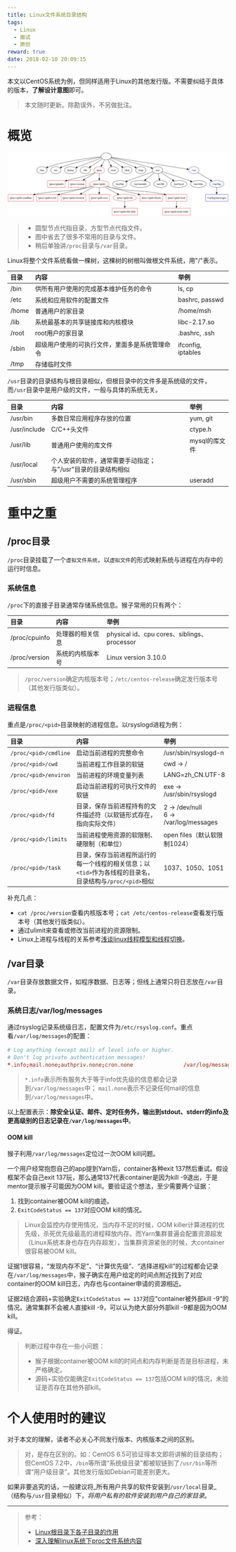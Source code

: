 ```yaml
---
title: Linux文件系统目录结构
tags:
  - Linux
  - 面试
  - 原创
reward: true
date: 2018-02-10 20:09:15
---
```


本文以CentOS系统为例，但同样适用于Linux的其他发行版。不需要纠结于具体的版本，**了解设计意图**即可。

<!--more-->

>本文随时更新。除勘误外，不另做批注。

# 概览

![Linux文件系统目录结构](../../qiniu/static/images/Linux文件系统目录结构/Linux文件系统目录结构.png)

>* 圆型节点代指目录，方型节点代指文件。
>* 图中省去了很多不常用的目录与文件。
>* 稍后单独讲`/proc`目录与`/var`目录。

Linux将整个文件系统看做一棵树，这棵树的树根叫做根文件系统，用"/"表示。

| 目录 | 内容 | 举例 |
| :--- | :--- | :--- |
| /bin | 供所有用户使用的完成基本维护任务的命令 | ls, cp |
| /etc | 系统和应用软件的配置文件 | bashrc, passwd |
| /home | 普通用户的家目录 | /home/msh |
| /lib | 系统最基本的共享链接库和内核模块 | libc-2.17.so |
| /root | root用户的家目录 | .bashrc, .ssh |
| /sbin | 超级用户使用的可执行文件，里面多是系统管理命令 | ifconfig, iptables |
| /tmp | 存储临时文件 | |

`/usr`目录的目录结构与根目录相似，但根目录中的文件多是系统级的文件，而`/usr`目录中是用户级的文件，一般与具体的系统无关。

| 目录 | 内容 | 举例 |
| :--- | :--- | :--- |
| /usr/bin | 多数日常应用程序存放的位置 | yum, git |
| /usr/include | C/C++头文件 | ctype.h |
| /usr/lib | 普通用户使用的库文件 | mysql的库文件 |
| /usr/local | 个人安装的软件，通常需要手动指定；与"/usr"目录的目录结构相似 | |
| /usr/sbin | 超级用户不需要的系统管理程序 | useradd |

# 重中之重

## /proc目录

`/proc`目录挂载了一个`虚拟文件系统`，以`虚拟文件`的形式映射系统与进程在内存中的运行时信息。

### 系统信息

`/proc`下的直接子目录通常存储系统信息。猴子常用的只有两个：

| 目录 | 内容 | 举例 |
| :--- | :--- | :--- |
| /proc/cpuinfo | 处理器的相关信息 | physical id、cpu cores、siblings、processor |
| /proc/version | 系统的内核版本号 | Linux version 3.10.0 |

>`/proc/version`确定内核版本号；`/etc/centos-release`确定发行版本号（其他发行版类似）。

### 进程信息

重点是`/proc/<pid>`目录映射的进程信息。以rsyslogd进程为例：

| 目录 | 内容 | 举例 |
| :--- | :--- | :--- |
| `/proc/<pid>/cmdline` | 启动当前进程的完整命令 | /usr/sbin/rsyslogd-n |
| `/proc/<pid>/cwd` | 当前进程工作目录的软链 | cwd -> / |
| `/proc/<pid>/environ` | 当前进程的环境变量列表 | LANG=zh_CN.UTF-8 |
| `/proc/<pid>/exe` | 启动当前进程的可执行文件的软链 | exe -> /usr/sbin/rsyslogd |
| `/proc/<pid>/fd` | 目录，保存当前进程持有的文件描述符（以软链形式存在，指向实际文件） | 2 -> /dev/null <br/> 6 -> /var/log/messages |
| `/proc/<pid>/limits` | 当前进程使用资源的软限制、硬限制（和单位） | open files（默认软限制1024） |
| `/proc/<pid>/task` | 目录，保存当前进程所运行的每一个线程的相关信息；以`<tid>`作为各线程的目录名，目录结构与`/proc/<pid>`相似 | 1037、1050、1051 |

补充几点：

* `cat /proc/version`查看内核版本号；`cat /etc/centos-release`查看发行版本号（其他发行版类似）。
* 通过ulimit来查看或修改当前进程的资源限制。
* Linux上进程与线程的关系参考[浅谈linux线程模型和线程切换](/2017/11/29/浅谈linux线程模型和线程切换/)。

## /var目录

`/var`目录存放数据文件，如程序数据、日志等；但线上通常只将日志放在`/var`目录。

### 系统日志/var/log/messages

通过rsyslog记录系统级日志，配置文件为`/etc/rsyslog.conf`。重点看`/var/log/messages`的配置：

```conf
# Log anything (except mail) of level info or higher.
# Don't log private authentication messages!
*.info;mail.none;authpriv.none;cron.none                /var/log/messages
```

>`*.info`表示所有服务大于等于info优先级的信息都会记录到`/var/log/messages`中；
`mail.none`表示不记录任何mail的信息到`/var/log/messages`中。

以上配置表示：**除安全认证、邮件、定时任务外，输出到stdout、stderr的info及更高级别的日志记录在`/var/log/messages`中**。

#### OOM kill

猴子利用`/var/log/messages`定位过一次OOM kill问题。

一个用户经常抱怨自己的app提到Yarn后，container各种exit 137然后重试。假设框架不会自己exit 137玩，那么通常137代表container是因为kill -9退出，于是mentor提示猴子可能因为OOM kill。要验证这个想法，至少需要两个证据：

1. 找到container被OOM kill的痕迹。
2. `ExitCodeStatus == 137`对应OOM kill的情况。

>Linux会监控内存使用情况，当内存不足的时候，OOM killer计算进程的优先级，杀死优先级最高的进程释放内存。而Yarn集群普遍会配置资源超发（Linux系统本身也存在内存超发），当集群资源紧张的时候，大container很容易被OOM kill。

证据1很容易，“发现内存不足”、“计算优先级”、“选择进程kill”的过程都会记录在`/var/log/messages`中，猴子确实在用户给定的时间点附近找到了对应container的OOM kill日志，内存也与container申请的资源相近。

证据2结合源码+实验确定`ExitCodeStatus == 137`对应“container被外部kill -9”的情况。通常集群不会被人直接kill -9，可以认为绝大部分外部kill -9都是因为OOM kill。

得证。

>判断过程中存在一些小问题：
>
>* 猴子根据container被OOM kill的时间点和内存判断是否是目标进程，未严格确定。
>* 源码+实验仅能确定`ExitCodeStatus == 137`包括OOM kill的情况，未验证是否存在其他外部kill。
>

# 个人使用时的建议

对于本文的理解，读者不必关心不同发行版本、内核版本之间的区别。

>对，是存在区别的。如：CentOS 6.5可验证得本文即将讲解的目录结构；但CentOS 7.2中，`/bin`等所谓“系统级目录”都被软链到了`/usr/bin`等所谓“用户级目录”。其他发行版如Debian可能差别更大。

如果非要追究的话，一般建议将_所有用户共享的软件安装到`/usr/local`目录_（结构与`/usr`目录相似）下，_将用户私有的软件安装到用户自己的家目录_。

---

>参考：
>
>* [Linux根目录下各子目录的作用](https://github.com/Entiy/bravo/wiki/Linux%E6%A0%B9%E7%9B%AE%E5%BD%95%E4%B8%8B%E5%90%84%E5%AD%90%E7%9B%AE%E5%BD%95%E7%9A%84%E4%BD%9C%E7%94%A8)
>* [深入理解linux系统下proc文件系统内容](http://www.cnblogs.com/cute/archive/2011/04/20/2022280.html)
>
